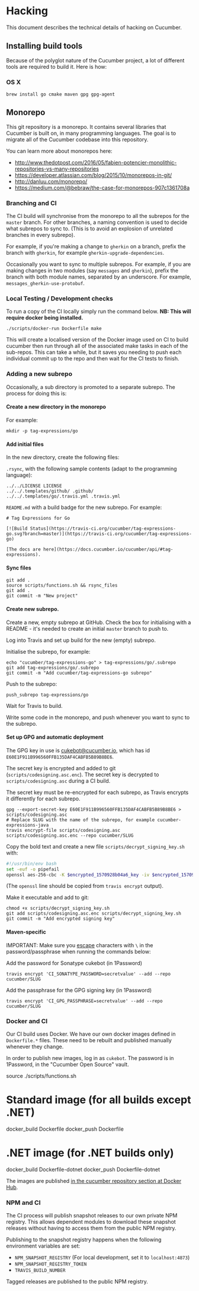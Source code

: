 # Hacking

This document describes the technical details of hacking on Cucumber.

## Installing build tools

Because of the polyglot nature of the Cucumber project, a lot of different tools
are required to build it. Here is how:

### OS X

    brew install go cmake maven gpg gpg-agent

## Monorepo

This git repository is a monorepo. It contains several libraries that Cucumber
is built on, in many programming languages. The goal is to migrate all of the
Cucumber codebase into this repository.

You can learn more about monorepos here:
* http://www.thedotpost.com/2016/05/fabien-potencier-monolithic-repositories-vs-many-repositories
* https://developer.atlassian.com/blog/2015/10/monorepos-in-git/
* http://danluu.com/monorepo/
* https://medium.com/@bebraw/the-case-for-monorepos-907c1361708a

### Branching and CI

The CI build will synchronise from the monorepo to all the subrepos for the `master` branch.
For other branches, a naming convention is used to decide what subrepos to sync to. 
(This is to avoid an explosion of unrelated branches in every subrepo).

For example, if you're making a change to `gherkin` on a branch, prefix the branch
with `gherkin`, for example `gherkin-upgrade-dependencies`.

Occasionally you want to sync to multiple subrepos. For example, if you are making changes
in two modules (say `messages` and `gherkin`), prefix the branch with both module names, 
separated by an underscore. For example, `messages_gherkin-use-protobuf`.

### Local Testing / Development checks

To run a copy of the CI locally simply run the command below. **NB: This will require docker being installed.**

    ./scripts/docker-run Dockerfile make
    
This will create a localised version of the Docker image used on CI to build cucumber then run through
all of the associated make tasks in each of the sub-repos. This can take a while, but it saves you needing
to push each individual commit up to the repo and then wait for the CI tests to finish.

### Adding a new subrepo

Occasionally, a sub directory is promoted to a separate subrepo. The process for doing this is:

#### Create a new directory in the monorepo

For example:

    mkdir -p tag-expressions/go

#### Add initial files

In the new directory, create the following files:

`.rsync`, with the following sample contents (adapt to the programming language):

    ../../LICENSE LICENSE
    ../../.templates/github/ .github/
    ../../.templates/go/.travis.yml .travis.yml

`README.md` with a build badge for the new subrepo. For example:

    # Tag Expressions for Go

    [![Build Status](https://travis-ci.org/cucumber/tag-expressions-go.svg?branch=master)](https://travis-ci.org/cucumber/tag-expressions-go)

    [The docs are here](https://docs.cucumber.io/cucumber/api/#tag-expressions).

#### Sync files

    git add .
    source scripts/functions.sh && rsync_files
    git add .
    git commit -m "New project"

#### Create new subrepo.

Create a new, empty subrepo at GitHub. Check the box for initialising
with a README - it's needed to create an initial `master` branch to push to.

Log into Travis and set up build for the new (empty) subrepo.

Initialise the subrepo, for example:
    
    echo "cucumber/tag-expressions-go" > tag-expressions/go/.subrepo
    git add tag-expressions/go/.subrepo
    git commit -m "Add cucumber/tag-expressions-go subrepo"

Push to the subrepo:

    push_subrepo tag-expressions/go

Wait for Travis to build.

Write some code in the monorepo, and push whenever you want to sync to the subrepo.

#### Set up GPG and automatic deployment

The GPG key in use is cukebot@cucumber.io, which has id `E60E1F911B996560FFB135DAF4CABFB5B89B8BE6`.

The secret key is encrypted and added to git (`scripts/codesigning.asc.enc`). 
The secret key is decrypted to `scripts/codesigning.asc` during a CI build.

The secret key must be re-encrypted for each subrepo, as Travis encrypts it
differently for each subrepo. 

    gpg --export-secret-key E60E1F911B996560FFB135DAF4CABFB5B89B8BE6 > scripts/codesigning.asc
    # Replace SLUG with the name of the subrepo, for example cucumber-expressions-java
    travis encrypt-file scripts/codesigning.asc scripts/codesigning.asc.enc --repo cucumber/SLUG

Copy the bold text and create a new file `scripts/decrypt_signing_key.sh` with:

```bash
#!/usr/bin/env bash
set -euf -o pipefail
openssl aes-256-cbc -K $encrypted_1570928b04a6_key -iv $encrypted_1570928b04a6_iv -in scripts/codesigning.asc.enc -out scripts/codesigning.asc -d
```

(The `openssl` line should be copied from `travis encrypt` output).

Make it executable and add to git:

    chmod +x scripts/decrypt_signing_key.sh 
    git add scripts/codesigning.asc.enc scripts/decrypt_signing_key.sh
    git commit -m "Add encrypted signing key"

#### Maven-specific

IMPORTANT: Make sure you [escape](https://docs.travis-ci.com/user/encryption-keys/#Note-on-escaping-certain-symbols)
characters with `\` in the password/passphrase when running the commands below:

Add the password for Sonatype cukebot (in 1Password) 

    travis encrypt 'CI_SONATYPE_PASSWORD=secretvalue' --add --repo cucumber/SLUG

Add the passphrase for the GPG signing key (in 1Password) 

    travis encrypt 'CI_GPG_PASSPHRASE=secretvalue' --add --repo cucumber/SLUG

### Docker and CI

Our CI build uses Docker. We have our own docker images defined in `Dockerfile.*`
files. These need to be rebuilt and published manually whenever they change.

In order to publish new images, log in as `cukebot`. The password is in 1Password,
in the "Cucumber Open Source" vault.

   source ./scripts/functions.sh
   # Standard image (for all builds except .NET)
   docker_build Dockerfile
   docker_push Dockerfile
   # .NET image (for .NET builds only)
   docker_build Dockerfile-dotnet
   docker_push Dockerfile-dotnet

The images are published [in the cucumber repository section at
Docker Hub](https://hub.docker.com/r/cucumber/).

### NPM and CI

The CI process will publish snapshot releases to our own private NPM registry.
This allows dependent modules to download these snapshot releases without
having to access them from the public NPM registry.

Publishing to the snapshot registry happens when the following environment
variables are set:

* `NPM_SNAPSHOT_REGISTRY` (For local development, set it to `localhost:4873`)
* `NPM_SNAPSHOT_REGISTRY_TOKEN`
* `TRAVIS_BUILD_NUMBER`

Tagged releases are published to the public NPM registry. 
